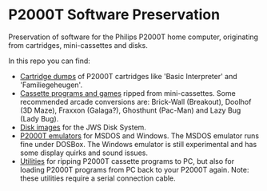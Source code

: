 # P2000T Software Preservation

Preservation of software for the Philips P2000T home computer, originating from cartridges, mini-cassettes and disks.

In this repo you can find:

* [Cartridge dumps](/cartridges/) of P2000T cartridges like 'Basic Interpreter' and 'Familiegeheugen'.
* [Cassette programs and games](/cassettes/) ripped from mini-cassettes. Some recommended arcade conversions are: Brick-Wall (Breakout), Doolhof (3D Maze), Fraxxon (Galaga?), Ghosthunt (Pac-Man) and Lazy Bug (Lady Bug).
* [Disk images](/disks/) for the JWS Disk System.
* [P2000T emulators](/emulators/) for MSDOS and Windows. The MSDOS emulator runs fine under DOSBox. The Windows emulator is still experimental and has some display quirks and sound issues.
* [Utilities](/utilities/) for ripping P2000T cassette programs to PC, but also for loading P2000T programs from PC back to your P2000T again. Note: these utilities require a serial connection cable.
